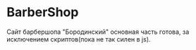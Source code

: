 # BarberShop
Сайт барбершопа "Бородинский" основная часть готова, за исключением скриптов(пока не так силен в js).

